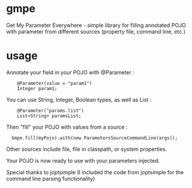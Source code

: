 # gmpe
Get My Parameter Everywhere - simple library for filling annotated POJO with parameter from different sources (property file, command line, etc.)

# usage
Annotate your field in your POJO with @Parameter :
~~~~
	@Parameter(value = "param1")
	Integer param1;
~~~~
You can use String, Integer, Boolean types, as well as List :
~~~~
	@Parameter("params.list")
	List<String> paramsList;
~~~~

Then "fill" your POJO with values from a source :
~~~~
  Gmpe.fill(myPojo).with(new ParametersSourceCommandLine(args));
~~~~
Other sources include file, file in classpath, or system properties.

Your POJO is now ready to use with your parameters injected.

Special thanks to joptsimple (I included the code from joptsimple for the command line parsing functionality)
